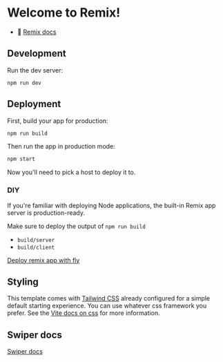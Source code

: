 # Welcome to Remix!

- 📖 [Remix docs](https://remix.run/docs)

## Development

Run the dev server:

```shellscript
npm run dev
```

## Deployment

First, build your app for production:

```sh
npm run build
```

Then run the app in production mode:

```sh
npm start
```

Now you'll need to pick a host to deploy it to.

### DIY

If you're familiar with deploying Node applications, the built-in Remix app server is production-ready.

Make sure to deploy the output of `npm run build`

- `build/server`
- `build/client`

[Deploy remix app with fly](<https://fly.io/docs/js/frameworks/remix/#:~:text=Deploy%20a%20Remix%20app&text=First%2C%20install%20flyctl%2C%20the%20Fly,deploy%2C%20pick%20Fly.io%20.&text=Need%20to%20install%20the%20following,(y)%20y%20remix%20v2.>)

## Styling

This template comes with [Tailwind CSS](https://tailwindcss.com/) already configured for a simple default starting experience. You can use whatever css framework you prefer. See the [Vite docs on css](https://vitejs.dev/guide/features.html#css) for more information.

## Swiper docs

[Swiper docs](https://swiperjs.com/demos)
